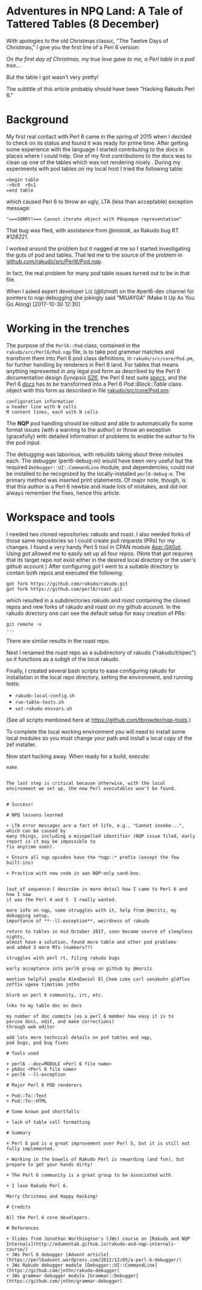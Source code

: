 # Adventures in NPQ Land: A Tale of Tattered Tables (8 December)

With apologies to the old Christmas classic, "The Twelve Days of Christmas," I give you the first line of a Perl 6 version:

*On the first day of Christmas, my true love gave to me, a Perl table in a pod tree...*

But the table I got wasn't very pretty!

The subtitle of this article probably should have been "Hacking Rakudo Perl 6."

# Background

My first real contact with Perl 6 came in the spring of 2015 when I
decided to check on its status and found it was ready for prime
time. After getting some experience with the language I started
contributing to the docs in places where I could help. One of my first
contributions to the docs was to clean up one of the tables which was
not rendering nicely .  During my experiments with pod tables on my
local host I tried the following table:

```
=begin table
-r0c0  r0c1
=end table
```

which caused Perl 6 to throw an ugly, LTA (less than acceptable) exception message:

```
"===SORRY!=== Cannot iterate object with P6opaque representation"
```

That bug was filed, with assistance from *@masak*, as Rakudo bug RT *#128221*.

I worked around the problem but it nagged at me so I started
investigating the guts of pod and tables.  That led me to the source
of the problem in [github.com/rakudo/src/Perl6/Pod.nqp](https://github.com/rakudo/rakudo/blob/master/src/Perl6/Pod.nqp).

In fact, the real problem for many pod table issues turned out to be
in that file.

When I asked expert developer Liz (*@lizmat*) on the #perl6-dev channel for pointers to nqp debugging she jokingly said "MIUAYGA" (Make It Up As You Go Along) [2017-10-30 12:30]

# Working in the trenches

The purpose of the ```Perl6::Pod``` class, contained in the
```rakudo/src/Perl6/Pod.nqp``` file, is to take pod grammar matches
and transform them into Perl 6 pod class definitions, in
```rakudo/src/core/Pod.pm```, for further handling by renderers in Perl
6 land.  For tables that means anything represented in any legal pod
form as described by the Perl 6 documentation design *Synopsis*
[*S26*](http://design.perl6.org/S26.html), the Perl 6 test suite
[*specs*](https://github.com/perl6/roast), and the Perl 6
[*docs*](https://docs.perl6.org/) has to be transformed into a Perl 6
*Pod::Block::Table* class object with this form as described in file
[rakudo/src/core/Pod.pm](https://github.com/rakudo/rakudo/blob/master/src/core/Pod.pm):

```
configuration information
a header line with N cells
M content lines, each with N cells
```

The **NQP** pod handling should be robust and able to automatically fix some format issues (with a warning to the author) or throw an exception (gracefully) with detailed information of problems to enable the author to fix the pod input.

The debugging was laborious, with rebuilds taking about three minutes each. The debugger (perl6-debug-m)
would have been very useful but the required ```Debbugger::UI::CommandLine``` module, and dependencies,
could not be installed to be recognized by the locally-installed ```perl6-debug-m```.  The
primary method was inserted print statements.  Of major note, though, is that this author is a
Perl 6 newbie and made lots of mistakes, and did not always remember the fixes, hence this
article.

# Workspace and tools

I needed two cloned repositories: rakudo and roast. I also needed forks of those same
repositories so I could create pull requests (PRs) for my changes. I found a very handy
Perl 5 tool in CPAN module [App::GitGot](https://metacpan.org/pod/distribution/App-GitGot/bin/got).
Using *got* allowed me to easily set up all four repos. (Note that *got* requires that
its target repo *not* exist either in the desired local directory or the user's
*github* account.) After configuring *got* I
went to a suitable directory to contain both repos and executed the following:

```
got fork https://github.com/rakudo/rakudo.git
got fork https://github.com/perl6/roast.git
```

which resulted in a subdirectories *rakudo* and *roast* containing the
cloned repos and new forks of rakudo and roast on my github account.
In the rakudo directory one can see the default setup for easy
creation of PRs:

```
git remote -v
...
```

There are similar results in the roast repo.

Next I renamed the roast repo as a subdirectory of rakudo ("rakudo/t/spec")
so it functions as a subgit of the local rakudo.

Finally, I created several bash scripts to ease configuring rakudo for
installation in the local repo directory, setting the environment, and
running tests:

+ ```rakudo-local-config.sh```
+ ```run-table-tests.sh```
+ ```set-rakudo-envvars.sh```

(See all scripts mentioned here at https://github.com/tbrowder/nqp-tools.)

To complete the local working environment you will need to install some
local modules so you must change your path and install a local copy of the zef installer.

Now start hacking away. When ready for a build, execute:

```make```
```make install

The last step is critical because otherwise, with the local
environment we set up, the new Perl executables won't be found.


# Success!

# NPQ lessons learned

+ LTA error messages are a fact of life, e.g., "Cannot invoke...", which can be caused by
many things, including a misspelled identifier (NQP issue filed, early report is it may be impossible to
fix anytime soon).

+ Ensure all nqp opcodes have the *nqp::* prefix (except the few built-ins)

+ Practice with new code in aan NQP-only sand-box.


[out of sequence:] describe in more detail how I came to Perl 6 and how I saw
it was the Perl 4 and 5  I really wanted.

more info on nqp, some struggles with it, help from @moritz, my debugging setup,
importance of **--ll-exception**, weirdness of rakudo

return to tables in mid October 2017, soon became source of sleepless nights,
almost have a solution, found more table and other pod problems
and added 3 more RTs (numbers??)

struggles with perl rt, filing rakudo bugs

early acceptance into perl6 group on github by @moritz

mention helpful people AlexDaniel El_Chem coke carl senakuhn gldflex
zoffix ugexe timotimo jnthn

blurb on perl 6 community, irc, etc.

lnks to my table doc on docs

my number of doc commits (as a perl 6 member how easy it is to
peruse docs, edit, and make corrections)
through web editor

add lots more technical details on pod tables and nqp,
pod bugs, pod bug fixes

# Tools used

+ perl6 --doc=MODULE <Perl 6 file name>
+ p6doc <Perl 6 file name>
+ perl6 --ll-exception

# Major Perl 6 POD renderers

+ Pod::To::Text
+ Pod::To::HTML

# Some known pod shortfalls

+ lack of table cell formatting

# Summary

+ Perl 6 pod is a great improvement over Perl 5, but it is still not fully implemented.

+ Working in the bowels of Rakudo Perl is rewarding (and fun), but prepare to get your hands dirty!

+ The Perl 6 community is a great group to be associated with.

+ I love Rakudo Perl 6.

Merry Christmas and Happy Hacking!

# Credits

All the Perl 6 core developers.

# References

+ Slides from Jonathan Worthington's (JWs) course on [Rakudo and NQP Internals](http://edumentab.github.io/rakudo-and-nqp-internals-course/)
+ JWs Perl 6 debugger [Advent article](https://perl6advent.wordpress.com/2012/12/05/a-perl-6-debugger/)
+ JWs Rakudo debugger module [Debugger::UI::CommandLine](https://github.com/jnthn/rakudo-debugger)
+ JWs grammar debugger module [Grammar::Debugger](https://github.com/jnthn/grammar-debugger)
